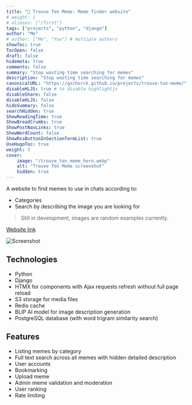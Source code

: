 ```yaml
---
title: "🔎 Trouve Ton Meme: Meme finder website"
# weight: 1
# aliases: ["/first"]
tags: ["projects", "python", "django"]
author: "Me"
# author: ["Me", "You"] # multiple authors
showToc: true
TocOpen: false
draft: false
hidemeta: true
comments: false
summary: "Stop wasting time searching for memes"
description: "Stop wasting time searching for memes"
canonicalURL: "https://gschurck.github.io/projects/trouve-ton-meme/"
disableHLJS: true # to disable highlightjs
disableShare: false
disableHLJS: false
hideSummary: false
searchHidden: true
ShowReadingTime: true
ShowBreadCrumbs: true
ShowPostNavLinks: true
ShowWordCount: false
ShowRssButtonInSectionTermList: true
UseHugoToc: true
weight: 3
cover:
    image: "/trouve_ton_meme_hero.webp"
    alt: "Trouve Ton Meme screenshot"
    hidden: true
---
```


A website to find memes to use in chats according to:

- Categories
- Search by describing the image you are looking for

> Still in development, images are random examples currently.

[Website link](https://trouvetonmeme.com)

![Screenshot](/trouve_ton_meme.webp)

## Technologies

- Python
- Django
- HTMX for components with Ajax requests refresh without full page reload
- S3 storage for media files
- Redis cache
- BLIP AI model for image description generation
- PostgreSQL database (with word trigram similarity search)

## Features

- Listing memes by category
- Full text search across all memes with hidden detailed description
- User accounts
- Bookmarking
- Upload meme
- Admin meme validation and moderation
- User ranking
- Rate limiting
